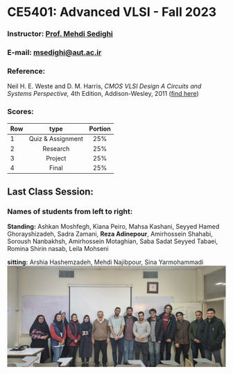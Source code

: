 # CE5401: Advanced VLSI - Fall 2023

### Instructor: [Prof. Mehdi Sedighi](https://aut.ac.ir/cv/2365/%D9%85%D9%87%D8%AF%DB%8C%20%D8%B5%D8%AF%DB%8C%D9%82%DB%8C)
### E-mail: [msedighi@aut.ac.ir](mailto:msedighi@aut.ac.ir)

### Reference:
Neil H. E. Weste and D. M. Harris, *CMOS VLSI Design A Circuits and Systems Perspective,* 4th Edition, Addison-Wesley, 2011 ([find here](https://github.com/rezaAdinepour/M.Sc-AUT/tree/main/Advanced%20VLSI/Reference))
 
### Scores:
| Row | type | Portion |
| --- | :-:  | :-: |  
| 1 | Quiz & Assignment | 25% |
| 2 | Research | 25% |
| 3 | Project | 25% |
| 4 | Final | 25% |

## Last Class Session:
### Names of students from left to right:
**Standing:** Ashkan Moshfegh, Kiana Peiro, Mahsa Kashani, Seyyed Hamed Ghorayshizadeh, Sadra Zamani, **Reza Adinepour**, Amirhossein Shahabi, Soroush Nanbakhsh, Amirhossein Motaghian, Saba Sadat Seyyed Tabaei, Romina Shirin nasab, Leila Mohseni

**sitting:** Arshia Hashemzadeh, Mehdi Najibpour, Sina Yarmohammadi
![image](Final_Pic.jpg)
